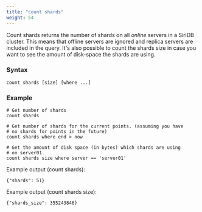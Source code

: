 ```yaml
---
title: "count shards"
weight: 54
---
```


Count shards returns the number of shards on all *online* servers in a SiriDB
cluster. This means that offline servers are ignored and replica servers are
included in the query.
It's also possible to count the shards size in case you want to see the amount
of disk-space the shards are using.

### Syntax

    count shards [size] [where ...]

### Example

    # Get number of shards
    count shards

    # Get number of shards for the current points. (assuming you have
    # no shards for points in the future)
    count shards where end > now

    # Get the amount of disk space (in bytes) which shards are using
    # on server01.
    count shards size where server == 'server01'

Example output (count shards):

    {"shards": 51}

Example output (count shards size):

    {"shards_size": 355243846}
